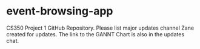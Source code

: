 # event-browsing-app
CS350 Project 1 GitHub Repository. Please list major updates channel Zane created for updates. The link to the GANNT Chart is also in the updates chat.
